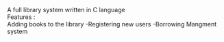 A full library system written in C  language  
Features :  
Adding books to the library
-Registering new users
-Borrowing Mangment system
